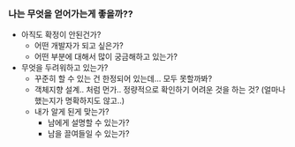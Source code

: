 ### 나는 무엇을 얻어가는게 좋을까??
- 아직도 확정이 안된건가?
    - 어떤 개발자가 되고 싶은가?
    - 어떤 부분에 대해서 많이 궁금해하고 있는가?
- 무엇을 두려워하고 있는가?
    - 꾸준히 할 수 있는 건 한정되어 있는데... 모두 못할까봐?
    - 객체지향 설계.. 처럼 먼가.. 정량적으로 확인하기 어려운 것을 하는 것? (얼마나 했는지가 명확하지도 않고..)
    - 내가 알게 된게 맞는가? 
        - 남에게 설명할 수 있는가?
        - 남을 끌여들일 수 있는가?